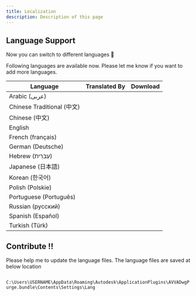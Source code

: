 ```yaml
---
title: Localization
description: Description of this page
---
```

## Language Support
Now you can switch to different languages :tada:

Following languages are available now. Please let me know if you want to add more languages.

| Language | Translated By | Download|
|----------|---------------|----------|
|Arabic (عربى)              |         |
|Chinese Traditional  (中文)|          |
|Chinese (中文)|                       |
|English|                              |
|French (français)|                    |
|German (Deutsche)|                    |
|Hebrew (עִברִית)|                       |
|Japanese (日本語)||
|Korean (한국어)||
|Polish (Polskie)||
|Portuguese (Português)||
|Russian (русский)||
|Spanish (Español)||
|Turkish (Türk)||

## Contribute !!

Please help me to update the language files.
The language files are saved at below location

<code>
C:\Users\USERNAME\AppData\Roaming\Autodesk\ApplicationPlugins\AVVADwgPurge.bundle\Contents\Settings\Lang
</code>